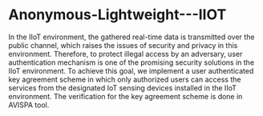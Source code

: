 # Anonymous-Lightweight---IIOT
In the IIoT environment, the gathered real-time data is transmitted over the public channel, which raises the issues of security and privacy in this environment.
Therefore, to protect illegal access by an adversary, user authentication mechanism is one of the promising security solutions in the IIoT environment. To achieve this goal, we implement a user authenticated key agreement scheme in which only authorized users can access the services from the designated IoT sensing devices installed in the IIoT environment.
The verification for the key agreement scheme is done in AVISPA tool.
